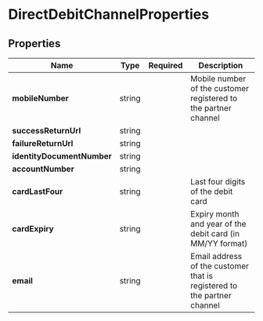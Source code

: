 # DirectDebitChannelProperties



## Properties

| Name | Type | Required | Description |
| ------------ | ------------- | ------------- | ------------- |
| **mobileNumber** | string |  | Mobile number of the customer registered to the partner channel |
**successReturnUrl** | string |  |  |
**failureReturnUrl** | string |  |  |
**identityDocumentNumber** | string |  |  |
**accountNumber** | string |  |  |
**cardLastFour** | string |  | Last four digits of the debit card |
**cardExpiry** | string |  | Expiry month and year of the debit card (in MM/YY format) |
**email** | string |  | Email address of the customer that is registered to the partner channel |


